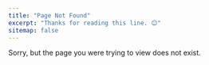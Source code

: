 ```yaml
---
title: "Page Not Found"
excerpt: "Thanks for reading this line. 😊"
sitemap: false
---
```


Sorry, but the page you were trying to view does not exist.